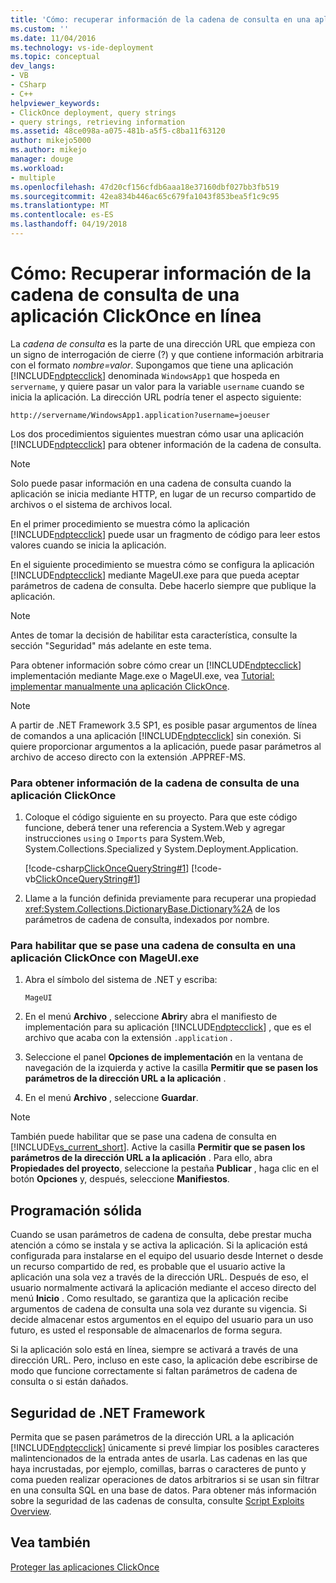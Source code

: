 ```yaml
---
title: 'Cómo: recuperar información de la cadena de consulta en una aplicación ClickOnce en línea | Documentos de Microsoft'
ms.custom: ''
ms.date: 11/04/2016
ms.technology: vs-ide-deployment
ms.topic: conceptual
dev_langs:
- VB
- CSharp
- C++
helpviewer_keywords:
- ClickOnce deployment, query strings
- query strings, retrieving information
ms.assetid: 48ce098a-a075-481b-a5f5-c8ba11f63120
author: mikejo5000
ms.author: mikejo
manager: douge
ms.workload:
- multiple
ms.openlocfilehash: 47d20cf156cfdb6aaa18e37160dbf027bb3fb519
ms.sourcegitcommit: 42ea834b446ac65c679fa1043f853bea5f1c9c95
ms.translationtype: MT
ms.contentlocale: es-ES
ms.lasthandoff: 04/19/2018
---
```

# <a name="how-to-retrieve-query-string-information-in-an-online-clickonce-application"></a>Cómo: Recuperar información de la cadena de consulta de una aplicación ClickOnce en línea
La *cadena de consulta* es la parte de una dirección URL que empieza con un signo de interrogación de cierre (?) y que contiene información arbitraria con el formato *nombre=valor*. Supongamos que tiene una aplicación [!INCLUDE[ndptecclick](../deployment/includes/ndptecclick_md.md)] denominada `WindowsApp1` que hospeda en `servername`, y quiere pasar un valor para la variable `username` cuando se inicia la aplicación. La dirección URL podría tener el aspecto siguiente:  
  
 `http://servername/WindowsApp1.application?username=joeuser`  
  
 Los dos procedimientos siguientes muestran cómo usar una aplicación [!INCLUDE[ndptecclick](../deployment/includes/ndptecclick_md.md)] para obtener información de la cadena de consulta.  
  
> [!NOTE]
>  Solo puede pasar información en una cadena de consulta cuando la aplicación se inicia mediante HTTP, en lugar de un recurso compartido de archivos o el sistema de archivos local.  
  
 En el primer procedimiento se muestra cómo la aplicación [!INCLUDE[ndptecclick](../deployment/includes/ndptecclick_md.md)] puede usar un fragmento de código para leer estos valores cuando se inicia la aplicación.  
  
 En el siguiente procedimiento se muestra cómo se configura la aplicación [!INCLUDE[ndptecclick](../deployment/includes/ndptecclick_md.md)] mediante MageUI.exe para que pueda aceptar parámetros de cadena de consulta. Debe hacerlo siempre que publique la aplicación.  
  
> [!NOTE]
>  Antes de tomar la decisión de habilitar esta característica, consulte la sección "Seguridad" más adelante en este tema.  
  
 Para obtener información sobre cómo crear un [!INCLUDE[ndptecclick](../deployment/includes/ndptecclick_md.md)] implementación mediante Mage.exe o MageUI.exe, vea [Tutorial: implementar manualmente una aplicación ClickOnce](../deployment/walkthrough-manually-deploying-a-clickonce-application.md).  
  
> [!NOTE]
>  A partir de .NET Framework 3.5 SP1, es posible pasar argumentos de línea de comandos a una aplicación [!INCLUDE[ndptecclick](../deployment/includes/ndptecclick_md.md)] sin conexión. Si quiere proporcionar argumentos a la aplicación, puede pasar parámetros al archivo de acceso directo con la extensión .APPREF-MS.  
  
### <a name="to-obtain-query-string-information-from-a-clickonce-application"></a>Para obtener información de la cadena de consulta de una aplicación ClickOnce  
  
1.  Coloque el código siguiente en su proyecto. Para que este código funcione, deberá tener una referencia a System.Web y agregar instrucciones `using` o `Imports` para System.Web, System.Collections.Specialized y System.Deployment.Application.  
  
     [!code-csharp[ClickOnceQueryString#1](../deployment/codesnippet/CSharp/how-to-retrieve-query-string-information-in-an-online-clickonce-application_1.cs)]
     [!code-vb[ClickOnceQueryString#1](../deployment/codesnippet/VisualBasic/how-to-retrieve-query-string-information-in-an-online-clickonce-application_1.vb)]  
  
2.  Llame a la función definida previamente para recuperar una propiedad <xref:System.Collections.DictionaryBase.Dictionary%2A> de los parámetros de cadena de consulta, indexados por nombre.  
  
### <a name="to-enable-query-string-passing-in-a-clickonce-application-with-mageuiexe"></a>Para habilitar que se pase una cadena de consulta en una aplicación ClickOnce con MageUI.exe  
  
1.  Abra el símbolo del sistema de .NET y escriba:  
  
    ```  
    MageUI  
    ```  
  
2.  En el menú **Archivo** , seleccione **Abrir**y abra el manifiesto de implementación para su aplicación [!INCLUDE[ndptecclick](../deployment/includes/ndptecclick_md.md)] , que es el archivo que acaba con la extensión `.application` .  
  
3.  Seleccione el panel **Opciones de implementación** en la ventana de navegación de la izquierda y active la casilla **Permitir que se pasen los parámetros de la dirección URL a la aplicación** .  
  
4.  En el menú **Archivo** , seleccione **Guardar**.  
  
> [!NOTE]
>  También puede habilitar que se pase una cadena de consulta en [!INCLUDE[vs_current_short](../code-quality/includes/vs_current_short_md.md)]. Active la casilla **Permitir que se pasen los parámetros de la dirección URL a la aplicación** . Para ello, abra **Propiedades del proyecto**, seleccione la pestaña **Publicar** , haga clic en el botón **Opciones** y, después, seleccione **Manifiestos**.  
  
## <a name="robust-programming"></a>Programación sólida  
 Cuando se usan parámetros de cadena de consulta, debe prestar mucha atención a cómo se instala y se activa la aplicación. Si la aplicación está configurada para instalarse en el equipo del usuario desde Internet o desde un recurso compartido de red, es probable que el usuario active la aplicación una sola vez a través de la dirección URL. Después de eso, el usuario normalmente activará la aplicación mediante el acceso directo del menú **Inicio** . Como resultado, se garantiza que la aplicación recibe argumentos de cadena de consulta una sola vez durante su vigencia. Si decide almacenar estos argumentos en el equipo del usuario para un uso futuro, es usted el responsable de almacenarlos de forma segura.  
  
 Si la aplicación solo está en línea, siempre se activará a través de una dirección URL. Pero, incluso en este caso, la aplicación debe escribirse de modo que funcione correctamente si faltan parámetros de cadena de consulta o si están dañados.  
  
## <a name="net-framework-security"></a>Seguridad de .NET Framework  
 Permita que se pasen parámetros de la dirección URL a la aplicación [!INCLUDE[ndptecclick](../deployment/includes/ndptecclick_md.md)] únicamente si prevé limpiar los posibles caracteres malintencionados de la entrada antes de usarla. Las cadenas en las que haya incrustadas, por ejemplo, comillas, barras o caracteres de punto y coma pueden realizar operaciones de datos arbitrarios si se usan sin filtrar en una consulta SQL en una base de datos. Para obtener más información sobre la seguridad de las cadenas de consulta, consulte [Script Exploits Overview](http://msdn.microsoft.com/Library/772c7312-211a-4eb3-8d6e-eec0aa1dcc07).  
  
## <a name="see-also"></a>Vea también  
 [Proteger las aplicaciones ClickOnce](../deployment/securing-clickonce-applications.md)